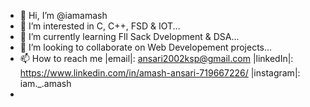 - 👋 Hi, I’m @iamamash
- 👀 I’m interested in C, C++, FSD & IOT...
- 🌱 I’m currently learning Fll Sack Dvelopment & DSA...
- 💞️ I’m looking to collaborate on Web Developement projects...
- 📫 How to reach me |email|: ansari2002ksp@gmail.com |linkedIn|: https://www.linkedin.com/in/amash-ansari-719667226/ |instagram|: iam._.amash
- 
<!---
iamamash/iamamash is a ✨ special ✨ repository because its `README.md` (this file) appears on your GitHub profile.
You can click the Preview link to take a look at your changes.
--->
